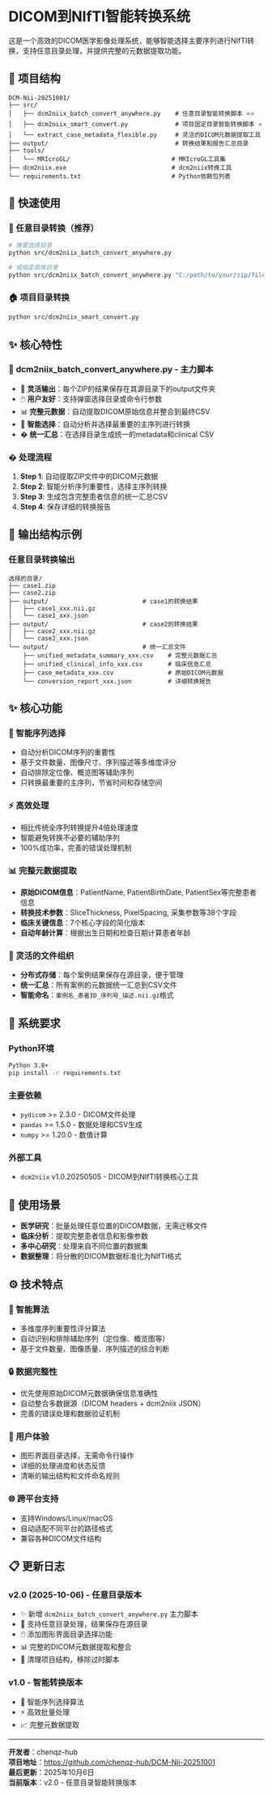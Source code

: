 # DICOM到NIfTI智能转换系统

这是一个高效的DICOM医学影像处理系统，能够智能选择主要序列进行NIfTI转换，支持任意目录处理，并提供完整的元数据提取功能。

## 📁 项目结构

```
DCM-Nii-20251001/
├── src/
│   ├── dcm2niix_batch_convert_anywhere.py    # 任意目录智能转换脚本 ⭐⭐
│   ├── dcm2niix_smart_convert.py             # 项目固定目录智能转换脚本 ⭐
│   └── extract_case_metadata_flexible.py     # 灵活的DICOM元数据提取工具
├── output/                                   # 转换结果和报告汇总目录
├── tools/
│   └── MRIcroGL/                            # MRIcroGL工具集
├── dcm2niix.exe                             # dcm2niix转换工具
└── requirements.txt                         # Python依赖包列表
```

## 🚀 快速使用

### 🎯 任意目录转换（推荐）
```bash
# 弹窗选择目录
python src/dcm2niix_batch_convert_anywhere.py

# 或指定具体目录
python src/dcm2niix_batch_convert_anywhere.py "C:/path/to/your/zip/files"
```

### 🏠 项目目录转换
```bash
python src/dcm2niix_smart_convert.py
```

## ✨ 核心特性

### 🌟 **dcm2niix_batch_convert_anywhere.py** - 主力脚本
- 📂 **灵活输出**：每个ZIP的结果保存在其源目录下的output文件夹
- 🖱️ **用户友好**：支持弹窗选择目录或命令行参数
- 📊 **完整元数据**：自动提取DICOM原始信息并整合到最终CSV
- 🎯 **智能选择**：自动分析并选择最重要的主序列进行转换
- � **统一汇总**：在选择目录生成统一的metadata和clinical CSV

### � 处理流程
1. **Step 1**: 自动提取ZIP文件中的DICOM元数据
2. **Step 2**: 智能分析序列重要性，选择主序列转换
3. **Step 3**: 生成包含完整患者信息的统一汇总CSV
4. **Step 4**: 保存详细的转换报告

## 📁 输出结构示例

### 任意目录转换输出
```
选择的目录/
├── case1.zip
├── case2.zip
├── output/                          # case1的转换结果
│   ├── case1_xxx.nii.gz
│   └── case1_xxx.json
├── output/                          # case2的转换结果
│   ├── case2_xxx.nii.gz
│   └── case2_xxx.json
└── output/                          # 统一汇总文件
    ├── unified_metadata_summary_xxx.csv    # 完整元数据汇总
    ├── unified_clinical_info_xxx.csv       # 临床信息汇总
    ├── case_metadata_xxx.csv               # 原始DICOM元数据
    └── conversion_report_xxx.json          # 详细转换报告
```

## ✨ 核心功能

### 🧠 智能序列选择
- 自动分析DICOM序列的重要性
- 基于文件数量、图像尺寸、序列描述等多维度评分
- 自动排除定位像、概览图等辅助序列
- 只转换最重要的主序列，节省时间和存储空间

### ⚡ 高效处理
- 相比传统全序列转换提升4倍处理速度
- 智能避免转换不必要的辅助序列
- 100%成功率，完善的错误处理机制

### 📊 完整元数据提取
- **原始DICOM信息**：PatientName, PatientBirthDate, PatientSex等完整患者信息
- **转换技术参数**：SliceThickness, PixelSpacing, 采集参数等38个字段
- **临床关键信息**：7个核心字段的简化版本
- **自动年龄计算**：根据出生日期和检查日期计算患者年龄

### 📁 灵活的文件组织
- **分布式存储**：每个案例结果保存在源目录，便于管理
- **统一汇总**：所有案例的元数据统一汇总到CSV文件
- **智能命名**：`案例名_患者ID_序列号_描述.nii.gz`格式

## 🔧 系统要求

### Python环境
```bash
Python 3.8+
pip install -r requirements.txt
```

### 主要依赖
- `pydicom` >= 2.3.0 - DICOM文件处理
- `pandas` >= 1.5.0 - 数据处理和CSV生成
- `numpy` >= 1.20.0 - 数值计算

### 外部工具
- `dcm2niix` v1.0.20250505 - DICOM到NIfTI转换核心工具

## 🎯 使用场景

- **医学研究**：批量处理任意位置的DICOM数据，无需迁移文件
- **临床分析**：提取完整患者信息和影像参数
- **多中心研究**：处理来自不同位置的数据集
- **数据整理**：将分散的DICOM数据标准化为NIfTI格式

## ⚙️ 技术特点

### 🔧 智能算法
- 多维度序列重要性评分算法
- 自动识别和排除辅助序列（定位像、概览图等）
- 基于文件数量、图像质量、序列描述的综合判断

### 🔒 数据完整性
- 优先使用原始DICOM元数据确保信息准确性
- 自动整合多数据源（DICOM headers + dcm2niix JSON）
- 完善的错误处理和数据验证机制

### 🚀 用户体验
- 图形界面目录选择，无需命令行操作
- 详细的处理进度和状态反馈
- 清晰的输出结构和文件命名规则

### 🌐 跨平台支持
- 支持Windows/Linux/macOS
- 自动适配不同平台的路径格式
- 兼容各种DICOM文件结构

## 📋 更新日志

### v2.0 (2025-10-06) - 任意目录版本
- ✨ 新增 `dcm2niix_batch_convert_anywhere.py` 主力脚本
- 📂 支持任意目录处理，结果保存在源目录
- 🖱️ 添加图形界面目录选择功能
- 📊 完整的DICOM元数据提取和整合
- 🧹 清理项目结构，移除过时脚本

### v1.0 - 智能转换版本
- 🧠 智能序列选择算法
- ⚡ 高效批量处理
- 📈 完整元数据提取

---

**开发者**：chenqz-hub  
**项目地址**：https://github.com/chenqz-hub/DCM-Nii-20251001  
**最后更新**：2025年10月6日  
**当前版本**：v2.0 - 任意目录智能转换版本